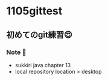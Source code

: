 # 1105gittest
## 初めてのgit練習😍

### Note 💚

- sukkiri java chapter 13 
- local repository location > desktop 

